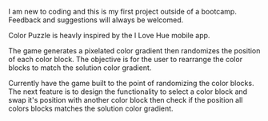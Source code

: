 I am new to coding and this is my first project outside of a bootcamp. Feedback and suggestions will always be welcomed.

Color Puzzle is heavly inspired by the I Love Hue mobile app.

The game generates a pixelated color gradient then randomizes the position of each color block. The objective is for the user to rearrange the color blocks to match the solution color gradient.

Currently have the game built to the point of randomizing the color blocks. The next feature is to design the functionality to select a color block and swap it's position with another color block then check if the position all colors blocks matches the solution color gradient.
